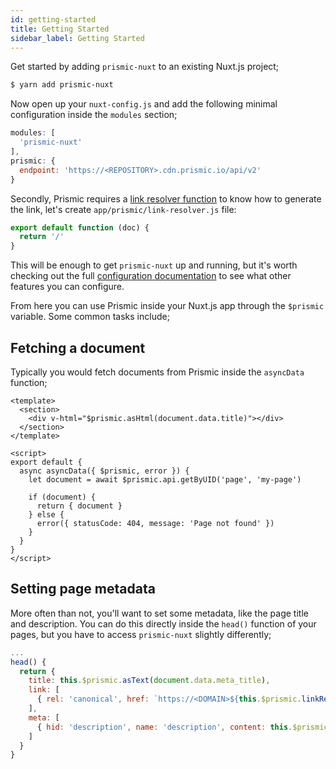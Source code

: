 ```yaml
---
id: getting-started
title: Getting Started
sidebar_label: Getting Started
---
```


Get started by adding `prismic-nuxt` to an existing Nuxt.js project;

```bash
$ yarn add prismic-nuxt
```

Now open up your `nuxt-config.js` and add the following minimal configuration inside the `modules` section;

```javascript
modules: [
  'prismic-nuxt'
],
prismic: {
  endpoint: 'https://<REPOSITORY>.cdn.prismic.io/api/v2'
}
```

Secondly, Prismic requires a [link resolver function](https://prismic.io/docs/javascript/beyond-the-api/link-resolving) to know how to generate the link, let's create `app/prismic/link-resolver.js` file:

```js
export default function (doc) {
  return '/'
}
```

This will be enough to get `prismic-nuxt` up and running, but it's worth checking out the full [configuration documentation](configuration.md) to see what other features you can configure.

From here you can use Prismic inside your Nuxt.js app through the `$prismic` variable. Some common tasks include;

## Fetching a document

Typically you would fetch documents from Prismic inside the `asyncData` function;
```vue
<template>
  <section>
    <div v-html="$prismic.asHtml(document.data.title)"></div>
  </section>
</template>

<script>
export default {
  async asyncData({ $prismic, error }) {
    let document = await $prismic.api.getByUID('page', 'my-page')

    if (document) {
      return { document }
    } else {
      error({ statusCode: 404, message: 'Page not found' })
    }
  }
}
</script>
```

## Setting page metadata

More often than not, you'll want to set some metadata, like the page title and description. You can do this directly inside the `head()` function of your pages, but you have to access `prismic-nuxt` slightly differently;

```javascript
...
head() {
  return {
    title: this.$prismic.asText(document.data.meta_title),
    link: [
      { rel: 'canonical', href: `https://<DOMAIN>${this.$prismic.linkResolver(this.document)}` }
    ],
    meta: [
      { hid: 'description', name: 'description', content: this.$prismic.asText(this.document.data.meta_description) }
    ]
  }
}
```

